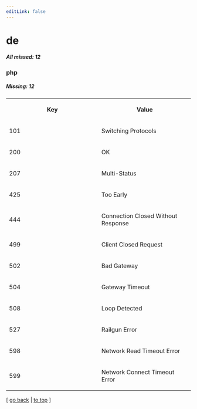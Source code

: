 ```yaml
---
editLink: false
---
```


# de

##### All missed: 12


### php

##### Missing: 12

<table width="100%">
<tr><th width="50%">

Key

</th><th width="50%">

Value

</th></tr>
<tr><td width="50%">

101

</td><td width="50%">

Switching Protocols

</td></tr>
<tr><td width="50%">

200

</td><td width="50%">

OK

</td></tr>
<tr><td width="50%">

207

</td><td width="50%">

Multi-Status

</td></tr>
<tr><td width="50%">

425

</td><td width="50%">

Too Early

</td></tr>
<tr><td width="50%">

444

</td><td width="50%">

Connection Closed Without Response

</td></tr>
<tr><td width="50%">

499

</td><td width="50%">

Client Closed Request

</td></tr>
<tr><td width="50%">

502

</td><td width="50%">

Bad Gateway

</td></tr>
<tr><td width="50%">

504

</td><td width="50%">

Gateway Timeout

</td></tr>
<tr><td width="50%">

508

</td><td width="50%">

Loop Detected

</td></tr>
<tr><td width="50%">

527

</td><td width="50%">

Railgun Error

</td></tr>
<tr><td width="50%">

598

</td><td width="50%">

Network Read Timeout Error

</td></tr>
<tr><td width="50%">

599

</td><td width="50%">

Network Connect Timeout Error

</td></tr>
</table>

[ [go back](../status.md) | [to top](#) ]

